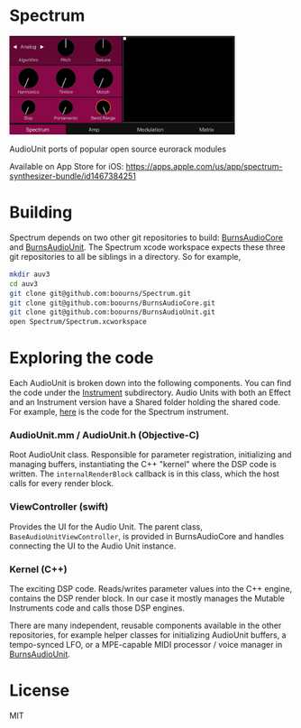 # Spectrum

<img src="https://github.com/boourns/Spectrum/raw/master/marketing/screenshots/spectrum-main.jpg" width=400/>

AudioUnit ports of popular open source eurorack modules

Available on App Store for iOS: https://apps.apple.com/us/app/spectrum-synthesizer-bundle/id1467384251

# Building

Spectrum depends on two other git repositories to build: [BurnsAudioCore](https://github.com/boourns/burnsaudiocore) and [BurnsAudioUnit](https://github.com/boourns/burnsaudiounit).  The Spectrum xcode workspace expects these three git repositories to all be siblings in a directory.  So for example,

```Bash
mkdir auv3
cd auv3
git clone git@github.com:boourns/Spectrum.git
git clone git@github.com:boourns/BurnsAudioCore.git
git clone git@github.com:boourns/BurnsAudioUnit.git
open Spectrum/Spectrum.xcworkspace
```

# Exploring the code

Each AudioUnit is broken down into the following components.  You can find the code under the [Instrument](https://github.com/boourns/Spectrum/tree/master/Instrument) subdirectory.  Audio Units with both an Effect and an Instrument version have a Shared folder holding the shared code.  For example, [here](https://github.com/boourns/Spectrum/tree/master/Instrument/iOS/SpectrumAudioUnit) is the code for the Spectrum instrument.

### AudioUnit.mm / AudioUnit.h (Objective-C)
Root AudioUnit class.  Responsible for parameter registration, initializing and managing buffers, instantiating the C++ "kernel" where the DSP code is written.  The `internalRenderBlock` callback is in this class, which the host calls for every render block.

### ViewController (swift)
Provides the UI for the Audio Unit.  The parent class, `BaseAudioUnitViewController`, is provided in BurnsAudioCore and handles connecting the UI to the Audio Unit instance.

### Kernel (C++)
The exciting DSP code.  Reads/writes parameter values into the C++ engine, contains the DSP render block.  In our case it mostly manages the Mutable Instruments code and calls those DSP engines.

There are many independent, reusable components available in the other repositories, for example helper classes for initializing AudioUnit buffers, a tempo-synced LFO, or a MPE-capable MIDI processor / voice manager in [BurnsAudioUnit](https://github.com/boourns/BurnsAudioUnit).

# License
MIT
